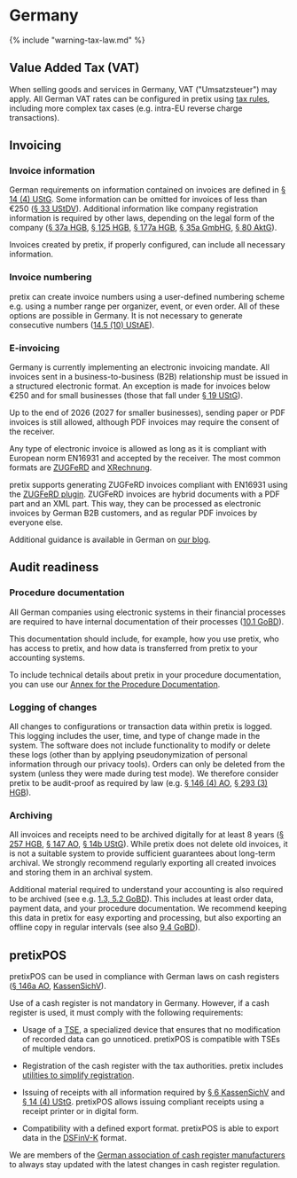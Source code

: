 # Germany

{% include "warning-tax-law.md" %}

## Value Added Tax (VAT)

When selling goods and services in Germany, VAT ("Umsatzsteuer") may apply.
All German VAT rates can be configured in pretix using [tax rules](../../guides/taxes.md), including more complex tax cases (e.g. intra-EU reverse charge transactions).

## Invoicing

### Invoice information

German requirements on information contained on invoices are defined in [§ 14 (4) UStG](https://www.gesetze-im-internet.de/ustg_1980/__14.html).
Some information can be omitted for invoices of less than €250 ([§ 33 UStDV](https://www.gesetze-im-internet.de/ustdv_1980/__33.html)).
Additional information like company registration information is required by other laws, depending on the legal form of the company ([§ 37a HGB](https://www.gesetze-im-internet.de/hgb/__37a.html), [§ 125 HGB](https://www.gesetze-im-internet.de/hgb/__125.html), [§ 177a HGB](https://www.gesetze-im-internet.de/hgb/__177a.html), [§ 35a GmbHG](https://www.gesetze-im-internet.de/gmbhg/__35a.html), [§ 80 AktG](https://www.gesetze-im-internet.de/aktg/__80.html)).

Invoices created by pretix, if properly configured, can include all necessary information.

### Invoice numbering

pretix can create invoice numbers using a user-defined numbering scheme e.g. using a number range per organizer, event, or even order.
All of these options are possible in Germany.
It is not necessary to generate consecutive numbers ([14.5 (10) UStAE](https://www.bundesfinanzministerium.de/Web/DE/Themen/Steuern/Steuerarten/Umsatzsteuer/Umsatzsteuer_Anwendungserlass/umsatzsteuer_anwendungserlass.html)).

### E-invoicing

Germany is currently implementing an electronic invoicing mandate.
All invoices sent in a business-to-business (B2B) relationship must be issued in a structured electronic format.
An exception is made for invoices below €250 and for small businesses (those that fall under [§ 19 UStG](https://www.gesetze-im-internet.de/ustg_1980/__19.html)).

Up to the end of 2026 (2027 for smaller businesses), sending paper or PDF invoices is still allowed, although PDF invoices may require the consent of the receiver.

Any type of electronic invoice is allowed as long as it is compliant with European norm EN16931 and accepted by the receiver.
The most common formats are [ZUGFeRD](https://de.wikipedia.org/wiki/ZUGFeRD) and [XRechnung](https://de.wikipedia.org/wiki/XRechnung).

pretix supports generating ZUGFeRD invoices compliant with EN16931 using the [ZUGFeRD plugin](https://marketplace.pretix.eu/products/zugferd/).
ZUGFeRD invoices are hybrid documents with a PDF part and an XML part.
This way, they can be processed as electronic invoices by German B2B customers, and as regular PDF invoices by everyone else.

Additional guidance is available in German on [our blog](https://pretix.eu/about/de/blog/20241218-e-rechnung-starten/).

## Audit readiness

### Procedure documentation

All German companies using electronic systems in their financial processes are required to have internal documentation of their processes ([10.1 GoBD](https://ao.bundesfinanzministerium.de/ao/2023/Anhaenge/BMF-Schreiben-und-gleichlautende-Laendererlasse/Anhang-64/inhalt.html)).

This documentation should include, for example, how you use pretix, who has access to pretix, and how data is transferred from pretix to your accounting systems.

To include technical details about pretix in your procedure documentation, you can use our [Annex for the Procedure Documentation](https://download.pretix.eu/vd.pdf).

### Logging of changes

All changes to configurations or transaction data within pretix is logged.
This logging includes the user, time, and type of change made in the system.
The software does not include functionality to modify or delete these logs (other than by applying pseudonymization of personal information through our privacy tools).
Orders can only be deleted from the system (unless they were made during test mode).
We therefore consider pretix to be audit-proof as required by law (e.g. [§ 146 (4) AO](https://www.gesetze-im-internet.de/ao_1977/__146.html), [§ 293 (3) HGB](https://www.gesetze-im-internet.de/hgb/__239.html)).

### Archiving

All invoices and receipts need to be archived digitally for at least 8 years ([§ 257 HGB](https://www.gesetze-im-internet.de/hgb/__257.html), [§ 147 AO](https://www.gesetze-im-internet.de/ao_1977/__147.html), [§ 14b UStG](https://www.gesetze-im-internet.de/ustg_1980/__14b.html)).
While pretix does not delete old invoices, it is not a suitable system to provide sufficient guarantees about long-term archival.
We strongly recommend regularly exporting all created invoices and storing them in an archival system.

Additional material required to understand your accounting is also required to be archived (see e.g. [1.3, 5.2 GoBD](https://ao.bundesfinanzministerium.de/ao/2023/Anhaenge/BMF-Schreiben-und-gleichlautende-Laendererlasse/Anhang-64/inhalt.html)).
This includes at least order data, payment data, and your procedure documentation.
We recommend keeping this data in pretix for easy exporting and processing, but also exporting an offline copy in regular intervals (see also [9.4 GoBD](https://ao.bundesfinanzministerium.de/ao/2023/Anhaenge/BMF-Schreiben-und-gleichlautende-Laendererlasse/Anhang-64/inhalt.html)).

## pretixPOS

pretixPOS can be used in compliance with German laws on cash registers ([§ 146a AO](https://www.gesetze-im-internet.de/ao_1977/__146a.html), [KassenSichV](https://www.gesetze-im-internet.de/kassensichv/BJNR351500017.html)).

Use of a cash register is not mandatory in Germany.
However, if a cash register is used, it must comply with the following requirements:

- Usage of a [TSE](../../guides/pretixPOS/tse.md), a specialized device that ensures that no modification of recorded data can go unnoticed.
  pretixPOS is compatible with TSEs of multiple vendors.

- Registration of the cash register with the tax authorities.
  pretix includes [utilities to simplify registration](../../guides/pretixPOS/register.md).

- Issuing of receipts with all information required by [§ 6 KassenSichV](https://www.gesetze-im-internet.de/kassensichv/BJNR351500017.html) and [§ 14 (4) UStG](https://www.gesetze-im-internet.de/ustg_1980/__14.html).
  pretixPOS allows issuing compliant receipts using a receipt printer or in digital form.

- Compatibility with a defined export format.
  pretixPOS is able to export data in the [DSFinV-K](https://www.bzst.de/DE/Unternehmen/Aussenpruefungen/DigitaleSchnittstelleFinV/digitaleschnittstellefinv_node.html) format.

We are members of the [German association of cash register manufacturers](https://dfka.net/) to always stay updated with the latest changes in cash register regulation.